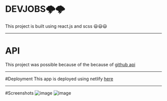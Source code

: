 # DEVJOBS🌩️🌩️

This project is built using react.js and scss 😃😃😃

---

# API

This project was possible because of the because of [github api](https://jobs.github.com/api)

---

#Deployment
This app is deployed using netlify [here](https://rohith-devjobs.netlify.app/)

---

#Screenshots
![image](https://user-images.githubusercontent.com/62145732/109982837-497c9f80-7d28-11eb-893e-4f67fc599317.png)
![image](https://user-images.githubusercontent.com/62145732/109982771-39fd5680-7d28-11eb-98e1-0beadd9ae558.png)
